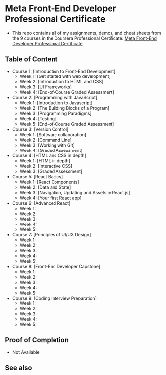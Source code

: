 # Meta Front-End Developer Professional Certificate

- This repo contains all of my assignments, demos, and cheat sheets from the 9 courses in the Coursera Professional Certificate: [Meta Front-End Developer Professional Certificate](https://www.coursera.org/professional-certificates/meta-front-end-developer)

## Table of Content

- Course 1: [Introduction to Front-End Development]
  * Week 1: [Get started with web development]
  * Week 2: [Introduction to HTML and CSS]
  * Week 3: [UI Frameworks]
  * Week 4: [End-of-Course Graded Assessment]
- Course 2: [Programming with JavaScript]
  * Week 1: [Introduction to Javascript]
  * Week 2: [The Building Blocks of a Program]
  * Week 3: [Programming Paradigms]
  * Week 4: [Testing]
  * Week 5: [End-of-Course Graded Assessment]
- Course 3: [Version Control]
  * Week 1: [Software collaboration]
  * Week 2: [Command Line]
  * Week 3: [Working with Git]
  * Week 4: [Graded Assessment]
- Course 4: [HTML and CSS in depth]
  * Week 1: [HTML in depth]
  * Week 2: [Interactive CSS]
  * Week 3: [Graded Assessment]
- Course 5: [React Basics]
  * Week 1: [React Components]
  * Week 2: [Data and State]
  * Week 3: [Navigation, Updating and Assets in React.js]
  * Week 4: [Your first React app]
- Course 6: [Advanced React]
  * Week 1: 
  * Week 2: 
  * Week 3: 
  * Week 4: 
  * Week 5: 
- Course 7: [Principles of UI/UX Design]
  * Week 1: 
  * Week 2: 
  * Week 3: 
  * Week 4: 
  * Week 5: 
- Course 8: [Front-End Developer Capstone]
  * Week 1: 
  * Week 2: 
  * Week 3: 
  * Week 4: 
  * Week 5: 
- Course 9: [Coding Interview Preparation]
  * Week 1: 
  * Week 2: 
  * Week 3: 
  * Week 4: 
  * Week 5: 

## Proof of Completion

- Not Available

## See also

